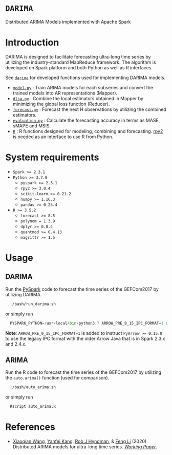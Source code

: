 # `DARIMA`

Distributed ARIMA Models implemented with Apache Spark

# Introduction

DARIMA is designed to facilitate forecasting ultra-long time series by utilizing the industry-standard MapReduce framework. The algorithm is developed on Spark platform and both Python as well as R interfaces.

See [`darima`](darima) for developed functions used for implementing DARIMA models.
- [`model.py`](darima/model.py) : Train ARIMA models for each subseries and convert the trained models into AR representations (Mapper).
- [`dlsa.py`](darima/dlsa.py) : Combine the local estimators obtained in Mapper by minimizing the global loss function (Reducer).
- [`forecast.py`](darima/forecast.py) : Forecast the next H observations by utilizing the combined estimators.
- [`evaluation.py`](darima/evaluation.py) : Calculate the forecasting accuracy in terms as MASE, sMAPE and MSIS.
- [`R`](darima/R) : R functions designed for modeling, combining and forecasting. [rpy2](https://pypi.org/project/rpy2/) is needed as an interface to use R from Python.

# System requirements

- `Spark >= 2.3.1`
- `Python >= 3.7.0`
    - `pyspark >= 2.3.1`
    - `rpy2 >= 3.0.4`
    - `scikit-learn >= 0.21.2`
    - `numpy >= 1.16.3`
    - `pandas >= 0.23.4`
- `R >= 3.5.2`
    - `forecast >= 8.5`
    - `polynom = 1.3.9`
    - `dplyr >= 0.8.4`
    - `quantmod >= 0.4.13`
    - `magrittr >= 1.5`

# Usage

## DARIMA
Run the [PySpark](https://spark.apache.org/docs/latest/api/python/index.html) code to forecast the time series of the GEFCom2017 by utilizing DARIMA.

```sh
  ./bash/run_darima.sh
```
or simply run 
```py
  PYSPARK_PYTHON=/usr/local/bin/python3.7 ARROW_PRE_0_15_IPC_FORMAT=1 spark-submit ./run_darima.py
```
**Note**: `ARROW_PRE_0_15_IPC_FORMAT=1` is added to instruct `PyArrow >= 0.15.0` to use the legacy IPC format with the older Arrow Java that is in Spark 2.3.x and 2.4.x.

## ARIMA
Run the R code to forecast the time series of the GEFCom2017 by utilizing the `auto.arima()` function (used for comparison).
```sh
  ./bash/auto_arima.sh
```
or simply run 
```r
  Rscript auto_arima.R
```

# References

- [Xiaoqian Wang](https://xqnwang.rbind.io), [Yanfei Kang](https://yanfei.site), [Rob J Hyndman](https://robjhyndman.com), & [Feng Li](http://feng.li/) (2020) Distributed ARIMA models for ultra-long time series. [_Working Paper_]().

